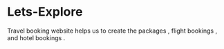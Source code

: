 # Lets-Explore
Travel booking website helps us to create the packages , flight bookings , and hotel bookings .
